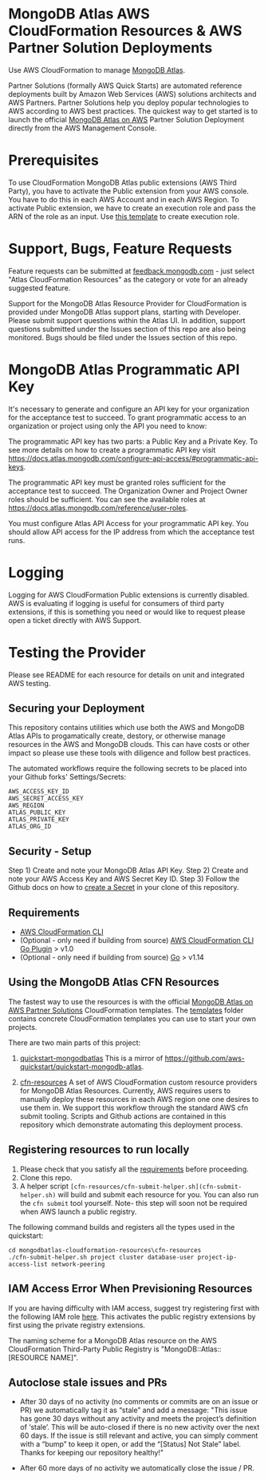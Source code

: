 # MongoDB Atlas AWS CloudFormation Resources & AWS Partner Solution Deployments 

Use AWS CloudFormation to manage [MongoDB Atlas](https://www.mongodb.com/cloud/atlas).

Partner Solutions (formally AWS Quick Starts) are automated reference deployments built by Amazon Web Services (AWS) solutions architects and AWS Partners. Partner Solutions help you deploy popular technologies to AWS according to AWS best practices. The quickest way to get started is to launch the official [MongoDB Atlas on AWS](https://aws.amazon.com/quickstart/architecture/mongodb-atlas/) Partner Solution Deployment directly from the AWS Management Console.

# Prerequisites

To use CloudFormation MongoDB Atlas public extensions (AWS Third Party), you have to activate the Public extension from your AWS console. You have to do this in each AWS Account and in each AWS Region. To activate Public extension, we have to create an execution role and pass the ARN of the role as an input. Use [this template](examples/execution-role.yaml) to create execution role.

# Support, Bugs, Feature Requests

Feature requests can be submitted at [feedback.mongodb.com](https://feedback.mongodb.com/forums/924145-atlas/category/392596-atlas-cloudformation-resources) - just select "Atlas CloudFormation Resources" as the category or vote for an already suggested feature.

Support for the MongoDB Atlas Resource Provider for CloudFormation is provided under MongoDB Atlas support plans, starting with Developer. Please submit support questions within the Atlas UI. In addition, support questions submitted under the Issues section of this repo are also being monitored. Bugs should be filed under the Issues section of this repo.

# MongoDB Atlas Programmatic API Key
It's necessary to generate and configure an API key for your organization for the acceptance test to succeed. To grant programmatic access to an organization or project using only the API you need to know:

The programmatic API key has two parts: a Public Key and a Private Key. To see more details on how to create a programmatic API key visit https://docs.atlas.mongodb.com/configure-api-access/#programmatic-api-keys.

The programmatic API key must be granted roles sufficient for the acceptance test to succeed. The Organization Owner and Project Owner roles should be sufficient. You can see the available roles at https://docs.atlas.mongodb.com/reference/user-roles.

You must configure Atlas API Access for your programmatic API key. You should allow API access for the IP address from which the acceptance test runs.

# Logging 

Logging for AWS CloudFormation Public extensions is currently disabled. AWS is evaluating if logging is useful for consumers of third party extensions, if this is something you need or would like to request please open a ticket directly with AWS Support. 

# Testing the Provider

Please see README for each resource for details on unit and integrated AWS testing.

## Securing your Deployment 

This repository contains utilities which use both the AWS and MongoDB Atlas APIs to progamatically create, destory, or otherwise manage resources in the AWS and MongoDB clouds. This can have costs or other impact so please use these tools with diligence and follow best practices. 

The automated workflows require the following secrets to be placed into your Github forks' Settings/Secrets:

```
AWS_ACCESS_KEY_ID
AWS_SECRET_ACCESS_KEY
AWS_REGION
ATLAS_PUBLIC_KEY
ATLAS_PRIVATE_KEY
ATLAS_ORG_ID
```

## Security - Setup 

Step 1) Create and note your MongoDB Atlas API Key.
Step 2) Create and note your AWS Access Key and AWS Secret Key ID.
Step 3) Follow the Github docs on how to [create a Secret](https://docs.github.com/en/actions/configuring-and-managing-workflows/creating-and-storing-encrypted-secrets#creating-encrypted-secrets-for-a-repository) in your clone of this repository.

## Requirements

- [AWS CloudFormation CLI](https://github.com/aws-cloudformation/cloudformation-cli) 
- (Optional - only need if building from source) [AWS CloudFormation CLI Go Plugin](https://github.com/aws-cloudformation/cloudformation-cli-go-plugin/) > v1.0
- (Optional - only need if building from source) [Go](https://golang.org/doc/install) > v1.14 


## Using the MongoDB Atlas CFN Resources 

The fastest way to use the resources is with the official [MongoDB Atlas on AWS Partner Solutions](https://github.com/aws-quickstart/quickstart-mongodb-atlas) CloudFormation templates. The [templates](https://github.com/aws-quickstart/quickstart-mongodb-atlas/templates) folder contains concrete CloudFormation templates you can use to start your own projects.

There are two main parts of this project:

1. [quickstart-mongodbatlas](quickstart-mongodbatlas) This is a mirror of https://github.com/aws-quickstart/quickstart-mongodb-atlas. 

2. [cfn-resources](cfn-resources) A set of AWS CloudFormation custom resource providers for MongoDB Atlas Resources. Currently, AWS requires users to manually deploy these resources in each AWS region one one desires to use them in. We support this workflow through the standard AWS cfn submit tooling. Scripts and Github actions are contained in this repository which demonstrate automating this deployment process.


## Registering resources to run locally 

1. Please check that you satisfy all the [requirements](#Requirements) before proceeding.
2. Clone this repo. 
3. A helper script `[cfn-resources/cfn-submit-helper.sh](cfn-submit-helper.sh)` will build and submit each resource for you. You can also run the `cfn submit` tool yourself. Note- this step will soon not be required when AWS launch a public registry. 

The following command builds and registers all the types used in the quickstart:

```
cd mongodbatlas-cloudformation-resources\cfn-resources
./cfn-submit-helper.sh project cluster database-user project-ip-access-list network-peering
```

## IAM Access Error When Previsioning Resources 
If you are having difficulty with IAM access, suggest try registering first with the following IAM role [here](https://github.com/aws-quickstart/quickstart-mongodb-atlas/blob/main/templates/register-mongodb-atlas-resources.yaml#L217). This activates the public registry extensions by first using the private registry extensions.

The naming scheme  for a MongoDB Atlas resource on the AWS CloudFormation Third-Party Public Registry is "MongoDB::Atlas::[RESOURCE NAME]". 

## Autoclose stale issues and PRs

- After 30 days of no activity (no comments or commits are on an issue or PR) we automatically tag it as “stale” and add a message: "This issue has gone 30 days without any activity and meets the project’s definition of ‘stale’. This will be auto-closed if there is no new activity over the next 60 days. If the issue is still relevant and active, you can simply comment with a “bump” to keep it open, or add the “[Status] Not Stale” label. Thanks for keeping our repository healthy!"

- After 60 more days of no activity we automatically close the issue / PR.

